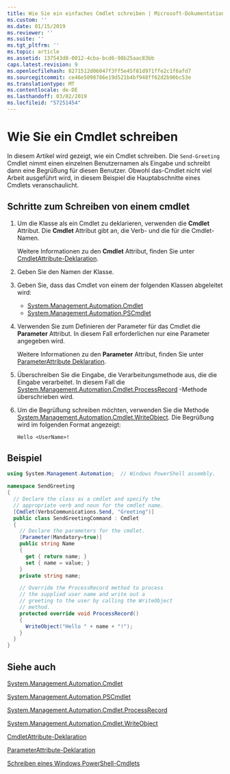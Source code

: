 ```yaml
---
title: Wie Sie ein einfaches Cmdlet schreiben | Microsoft-Dokumentation
ms.custom: ''
ms.date: 01/15/2019
ms.reviewer: ''
ms.suite: ''
ms.tgt_pltfrm: ''
ms.topic: article
ms.assetid: 137543d8-0012-4cba-bcd6-98b25aac83bb
caps.latest.revision: 9
ms.openlocfilehash: 8271512d06047f3ff5e45f81d971ffe2c1f6afd7
ms.sourcegitcommit: ce46e5098786e19d521b4bf948ff62d2b90bc53e
ms.translationtype: MT
ms.contentlocale: de-DE
ms.lasthandoff: 03/02/2019
ms.locfileid: "57251454"
---
```

# <a name="how-to-write-a-cmdlet"></a>Wie Sie ein Cmdlet schreiben

In diesem Artikel wird gezeigt, wie ein Cmdlet schreiben. Die `Send-Greeting` Cmdlet nimmt einen einzelnen Benutzernamen als Eingabe und schreibt dann eine Begrüßung für diesen Benutzer. Obwohl das-Cmdlet nicht viel Arbeit ausgeführt wird, in diesem Beispiel die Hauptabschnitte eines Cmdlets veranschaulicht.

## <a name="steps-to-write-a-cmdlet"></a>Schritte zum Schreiben von einem cmdlet

1. Um die Klasse als ein Cmdlet zu deklarieren, verwenden die **Cmdlet** Attribut. Die **Cmdlet** Attribut gibt an, die Verb- und die für die Cmdlet-Namen.

   Weitere Informationen zu den **Cmdlet** Attribut, finden Sie unter [CmdletAttribute-Deklaration](cmdlet-attribute-declaration.md).

2. Geben Sie den Namen der Klasse.

3. Geben Sie, dass das Cmdlet von einem der folgenden Klassen abgeleitet wird:

   * [System.Management.Automation.Cmdlet](/dotnet/api/System.Management.Automation.Cmdlet)
   * [System.Management.Automation.PSCmdlet](/dotnet/api/System.Management.Automation.PSCmdlet)

4. Verwenden Sie zum Definieren der Parameter für das Cmdlet die **Parameter** Attribut. In diesem Fall erforderlichen nur eine Parameter angegeben wird.

   Weitere Informationen zu den **Parameter** Attribut, finden Sie unter [ParameterAttribute Deklaration](parameter-attribute-declaration.md).

5. Überschreiben Sie die Eingabe, die Verarbeitungsmethode aus, die die Eingabe verarbeitet. In diesem Fall die [System.Management.Automation.Cmdlet.ProcessRecord](/dotnet/api/System.Management.Automation.Cmdlet.ProcessRecord) -Methode überschrieben wird.

6. Um die Begrüßung schreiben möchten, verwenden Sie die Methode [System.Management.Automation.Cmdlet.WriteObject](/dotnet/api/System.Management.Automation.Cmdlet.WriteObject).
   Die Begrüßung wird im folgenden Format angezeigt:

   ```Output
   Hello <UserName>!
   ```

## <a name="example"></a>Beispiel

```csharp
using System.Management.Automation;  // Windows PowerShell assembly.

namespace SendGreeting
{
  // Declare the class as a cmdlet and specify the
  // appropriate verb and noun for the cmdlet name.
  [Cmdlet(VerbsCommunications.Send, "Greeting")]
  public class SendGreetingCommand : Cmdlet
  {
    // Declare the parameters for the cmdlet.
    [Parameter(Mandatory=true)]
    public string Name
    {
      get { return name; }
      set { name = value; }
    }
    private string name;

    // Override the ProcessRecord method to process
    // the supplied user name and write out a
    // greeting to the user by calling the WriteObject
    // method.
    protected override void ProcessRecord()
    {
      WriteObject("Hello " + name + "!");
    }
  }
}
```

## <a name="see-also"></a>Siehe auch

[System.Management.Automation.Cmdlet](/dotnet/api/System.Management.Automation.Cmdlet)

[System.Management.Automation.PSCmdlet](/dotnet/api/System.Management.Automation.PSCmdlet)

[System.Management.Automation.Cmdlet.ProcessRecord](/dotnet/api/System.Management.Automation.Cmdlet.ProcessRecord)

[System.Management.Automation.Cmdlet.WriteObject](/dotnet/api/System.Management.Automation.Cmdlet.WriteObject)

[CmdletAttribute-Deklaration](cmdlet-attribute-declaration.md)

[ParameterAttribute-Deklaration](parameter-attribute-declaration.md)

[Schreiben eines Windows PowerShell-Cmdlets](writing-a-windows-powershell-cmdlet.md)